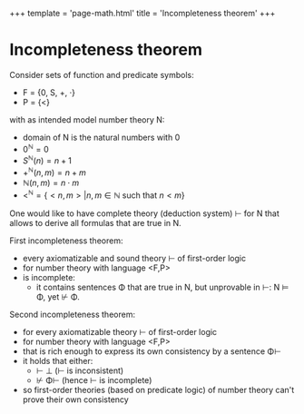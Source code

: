 +++
template = 'page-math.html'
title = 'Incompleteness theorem'
+++
# Incompleteness theorem
Consider sets of function and predicate symbols:
* F = {0, S, +, ·}
* P = {<}

with as intended model number theory N:
* domain of N is the natural numbers with 0
* $0^\mathbb{N} = 0$
* $S^\mathbb{N} (n) = n + 1$
* $+^\mathbb{N} (n,m) = n+m$
* $\mathbb{N}(n,m) = n \cdot m$
* $<^\mathbb{N} = \{ <n,m> | n,m \in \mathbb{N} \text{ such that }n < m \}$

One would like to have complete theory (deduction system) ⊢ for N that allows to derive all formulas that are true in N.

First incompleteness theorem:
* every axiomatizable and sound theory ⊢ of first-order logic
* for number theory with language <F,P>
* is incomplete:
  * it contains sentences Φ that are true in N, but unprovable in ⊢: N ⊨ Φ, yet ⊬ Φ.


Second incompleteness theorem:
* for every axiomatizable theory ⊢ of first-order logic
* for number theory with language <F,P>
* that is rich enough to express its own consistency by a sentence Φ⊢
* it holds that either:
  * ⊢ ⊥ (⊢ is inconsistent)
  * ⊬ Φ⊢ (hence ⊢ is incomplete)
* so first-order theories (based on predicate logic) of number theory can't prove their own consistency
